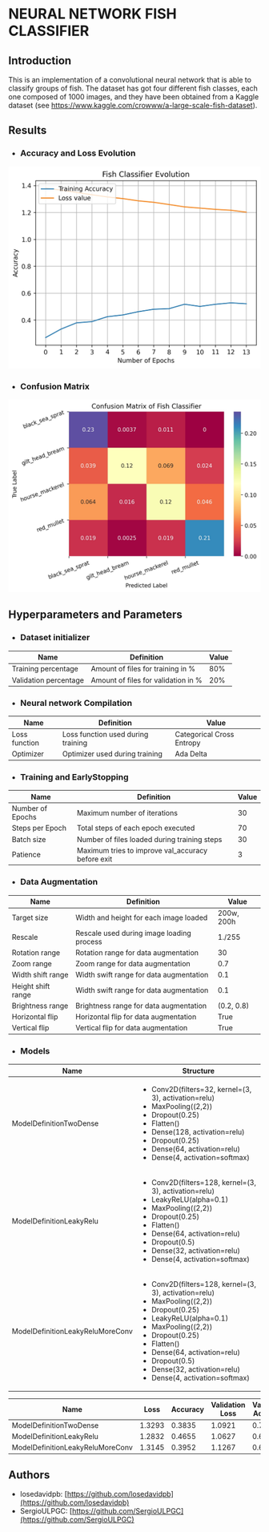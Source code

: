 # NEURAL NETWORK FISH CLASSIFIER

## Introduction

This is an implementation of a convolutional neural network that is able to classify groups of fish.
The dataset has got four different fish classes, each one composed of 1000 images, and they have been
obtained from a Kaggle dataset (see https://www.kaggle.com/crowww/a-large-scale-fish-dataset).

## Results

* ### Accuracy and Loss Evolution

![Accuracy and Loss Evolution](images/plot_accuracy_loss.jpg "Accuracy and Loss Evolution")

* ### Confusion Matrix

![Confusion Matrix](images/plot_confusion_matrix.jpg "Confusion Matrix")

## Hyperparameters and Parameters

* ### Dataset initializer
  
| Name  | Definition | Value |
| ----  | ---------- | ----- | 
| Training percentage | Amount of files for training in % | 80% |
| Validation percentage | Amount of files for validation in % | 20% |

* ### Neural network Compilation

| Name  | Definition | Value |
| ----  | ---------- | ----- |
| Loss function | Loss function used during training | Categorical Cross Entropy |
| Optimizer | Optimizer used during training | Ada Delta |

* ### Training and EarlyStopping

| Name  | Definition | Value |
| ----  | ---------- | ----- |
| Number of Epochs | Maximum number of iterations | 30 |
| Steps per Epoch  | Total steps of each epoch executed | 70 |
| Batch size | Number of files loaded during training steps | 30 |
| Patience   | Maximum tries to improve val_accuracy before exit | 3 |

* ### Data Augmentation

| Name  | Definition | Value |
| ----  | ---------- | ----- |
| Target size | Width and height for each image loaded | 200w, 200h |
| Rescale | Rescale used during image loading process | 1./255 |
| Rotation range | Rotation range for data augmentation | 30 |
| Zoom range | Zoom range for data augmentation | 0.7 |
| Width shift range | Width swift range for data augmentation | 0.1 | 
| Height shift range | Width swift range for data augmentation | 0.1 |
| Brightness range | Brightness range for data augmentation | (0.2, 0.8) |
| Horizontal flip | Horizontal flip for data augmentation | True |
| Vertical flip | Vertical flip for data augmentation | True |

* ### Models

| Name | Structure |
| ---- | --------- |
| ModelDefinitionTwoDense | <ul><li>Conv2D(filters=32, kernel=(3, 3), activation=relu)</li> <li>MaxPooling((2,2))</li> <li>Dropout(0.25)</li> <li>Flatten()</li> <li>Dense(128, activation=relu)</li> <li>Dropout(0.25)</li> <li>Dense(64, activation=relu)</li> <lI>Dense(4, activation=softmax)</li></ul> |
| ModelDefinitionLeakyRelu | <ul><li>Conv2D(filters=128, kernel=(3, 3), activation=relu)</li> <li>LeakyReLU(alpha=0.1)</li> <li>MaxPooling((2,2))</li> <li>Dropout(0.25)</li> <li>Flatten()</li> <li>Dense(64, activation=relu)</li> <li>Dropout(0.5)</li> <li>Dense(32, activation=relu)</li> <li>Dense(4, activation=softmax)</li></ul> |
| ModelDefinitionLeakyReluMoreConv | <ul><li>Conv2D(filters=128, kernel=(3, 3), activation=relu)</li> <li>MaxPooling((2,2))</li> <li>Dropout(0.25)</li> <li>LeakyReLU(alpha=0.1)</li> <li>MaxPooling((2,2))</li> <li>Dropout(0.25)</li> <li>Flatten()</li> <li>Dense(64, activation=relu)</li> <li>Dropout(0.5)</li> <li>Dense(32, activation=relu)</li> <li>Dense(4, activation=softmax)</li></ul> |

| Name | Loss | Accuracy | Validation Loss | Validation Accuracy |
| ---- | ---- | -------- | --------------- | ------------------- |
| ModelDefinitionTwoDense | 1.3293 | 0.3835 | 1.0921 | 0.7097 |
| ModelDefinitionLeakyRelu | 1.2832 | 0.4655 | 1.0627 | 0.6625 |
| ModelDefinitionLeakyReluMoreConv  | 1.3145 | 0.3952 | 1.1267 | 0.6525 |

## Authors

- losedavidpb: [https://github.com/losedavidpb](https://github.com/losedavidpb)
- SergioULPGC: [https://github.com/SergioULPGC](https://github.com/SergioULPGC)
